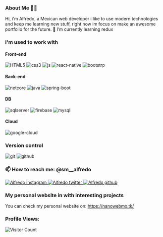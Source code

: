 ### About Me 👩‍💻

Hi, i'm Alfredo, a Mexican web developer i like to use modern technologies and keep me learning new stuff, right now im focus on make an awesome portfolio for the   future. 🌱 I’m currently learning redux

### i'm used to work with

#### Front-end

![HTML5](https://img.icons8.com/color/48/000000/html-5--v1.png)
![css3](https://img.icons8.com/color/48/000000/css3.png)
![js](https://img.icons8.com/color/48/000000/javascript--v1.png)
![react-native](https://img.icons8.com/color/48/000000/react-native.png)
![bootstrp](https://img.icons8.com/color/48/000000/bootstrap.png)

#### Back-end

![netcore](https://img.icons8.com/color/48/net-framework.png)
![java](https://img.icons8.com/color/48/java-coffee-cup-logo--v1.png)
![spring-boot](https://img.icons8.com/office/48/spring-logo.png)

#### DB

![sqlserver](https://img.icons8.com/color/48/microsoft-sql-server.png)
![firebase](https://img.icons8.com/color/48/000000/firebase.png)
![mysql](https://img.icons8.com/color/48/000000/mysql-logo.png)

#### Cloud

![google-cloud](https://img.icons8.com/fluency/48/google-cloud.png)

### Version control

![git](https://img.icons8.com/color/48/000000/git.png)
![github](https://img.icons8.com/color/48/000000/github--v1.png)


### 📫 How to reach me: @sm__alfredo
  
  <div> 
    <a href="https://www.instagram.com/sm__alfredo/" target="_blank">
    <img src="https://img.icons8.com/fluency/48/000000/instagram-new.png"
         alt="Alfredo instagram"/>
    </a>
    <a href="https://twitter.com/sm__alfredo" target="_blank">
    <img src="https://img.icons8.com/color/48/000000/twitter--v1.png"
         alt="Alfredo twitter"/>
    </a>
    <a href="https://github.com/llFREEDll" target="_blank">
    <img src="https://img.icons8.com/color/48/000000/github--v1.png"
         alt="Alfredo github"/>
    </a>
  <div/>
  
  ### My personal website in with interesting projects
   You can check my personal website on:
    https://nanowebmx.tk/
  
  ### Profile Views:
  ![Visitor Count](https://profile-counter.glitch.me/llfreedll/count.svg)
